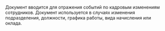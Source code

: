 ﻿Документ вводится для отражения событий по кадровым изменениям сотрудников. Документ используется в случаях изменения подразделения, должности, графика работы, вида начисления или оклада.